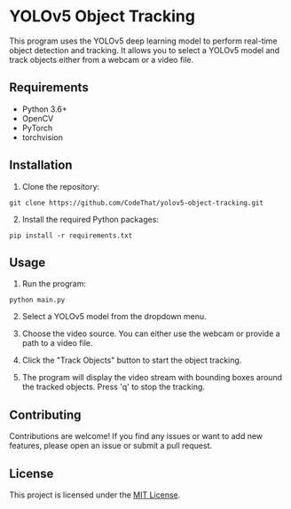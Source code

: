 # YOLOv5 Object Tracking

This program uses the YOLOv5 deep learning model to perform real-time object detection and tracking. It allows you to select a YOLOv5 model and track objects either from a webcam or a video file.

## Requirements

- Python 3.6+
- OpenCV
- PyTorch
- torchvision

## Installation

1. Clone the repository:

 ```git clone https://github.com/CodeThat/yolov5-object-tracking.git```

2. Install the required Python packages:

 ```pip install -r requirements.txt```

## Usage

1. Run the program:

 ```python main.py```

2. Select a YOLOv5 model from the dropdown menu.

3. Choose the video source. You can either use the webcam or provide a path to a video file.

4. Click the "Track Objects" button to start the object tracking.

5. The program will display the video stream with bounding boxes around the tracked objects. Press 'q' to stop the tracking.

## Contributing

Contributions are welcome! If you find any issues or want to add new features, please open an issue or submit a pull request.

## License

This project is licensed under the [MIT License](LICENSE).
